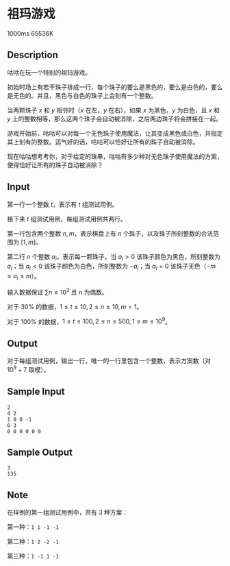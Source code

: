 # 祖玛游戏

1000ms  65536K

## Description

咕咕在玩一个特别的祖玛游戏。

初始时场上有若干珠子排成一行，每个珠子的要么是黑色的，要么是白色的，要么是无色的。并且，黑色与白色的珠子上会刻有一个整数。

当两颗珠子 $x$ 和 $y$ 相邻时（$x$ 在左，$y$ 在右），如果 $x$ 为黑色，$y$ 为白色，且 $x$ 和 $y$ 上的整数相等，那么这两个珠子会自动被消除，之后两边珠子将会拼接在一起。

游戏开始前，咕咕可以对每一个无色珠子使用魔法，让其变成黑色或白色，并指定其上刻有的整数。运气好的话，咕咕可以恰好让所有的珠子自动被消除。

现在咕咕想考考你，对于给定的珠串，咕咕有多少种对无色珠子使用魔法的方案，使得恰好让所有的珠子自动被消除？

## Input

第一行一个整数 $t$，表示有 $t$ 组测试用例。

接下来 $t$ 组测试用例，每组测试用例共两行。

第一行包含两个整数 $n, m$，表示棋盘上有 $n$ 个珠子，以及珠子所刻整数的合法范围为 $[1,m]$。

第二行 $n$ 个整数 $a_i$，表示每一颗珠子。当 $a_i > 0$ 该珠子颜色为黑色，所刻整数为 $a_i$；当 $a_i < 0$ 该珠子颜色为白色，所刻整数为 $-a_i$；当 $a_i = 0$ 该珠子无色（$-m \leq a_i \leq m$）。

输入数据保证 $\sum n \leq 10^3$ 且 $n$ 为偶数。

对于 $30\%$ 的数据，$1 \leq t \leq 10, 2 \leq n \leq 10, m = 1$。

对于 $100\%$ 的数据，$1 \leq t \leq 100, 2 \leq n \leq 500, 1 \leq m \leq 10^9$。

## Output

对于每组测试用例，输出一行，唯一的一行里包含一个整数，表示方案数（对 $10^9 + 7$ 取模）。

## Sample Input

```
2
4 2
1 0 0 -1
6 3
0 0 0 0 0 0
```

## Sample Output

```
3
135
```

## Note

在样例的第一组测试用例中，共有 $3$ 种方案：

第一种：`1 1 -1 -1`

第二种：`1 2 -2 -1`

第三种：`1 -1 1 -1`
